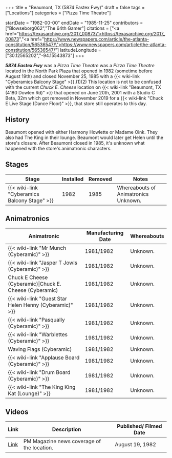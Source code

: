 +++
title = "Beaumont, TX (5874 Eastex Fwy)"
draft = false
tags = ["Locations"]
categories = ["Pizza Time Theatre"]


startDate = "1982-00-00"
endDate = "1985-11-25"
contributors = ["Blowseborg062","The 64th Gamer"]
citations = ["<a href=\"https://texasarchive.org/2017_00873\">https://texasarchive.org/2017_00873</a>","<a href=\"https://www.newspapers.com/article/the-atlanta-constitution/56536547/\">https://www.newspapers.com/article/the-atlanta-constitution/56536547/</a>"]
latitudeLongitude = ["30.12565202","-94.15543873"]
+++

***5874 Eastex Fwy*** was a *Pizza Time Theatre* was a *Pizza Time Theatre* located in the North Park Plaza that opened in 1982 (sometime before August 19th) and closed November 25, 1985 with a {{< wiki-link "Cyberamics Balcony Stage" >}}.(1)(2) This location is not to be confused with the current *Chuck E. Cheese* location on {{< wiki-link "Beaumont, TX (4180 Dowlen Rd)" >}} that opened on June 20th, 2001 with a Studio C Beta, 32m which got removed in November 2019 for a {{< wiki-link "Chuck E Live Stage (Dance Floor)" >}}, that store still operates to this day.

## History

Beaumont opened with either Harmony Howlette or Madame Oink. They also had The King in their lounge. Beaumont would later get Helen until the store's closure. After Beaumont closed in 1985, it's unknown what happened with the store's animatronic characters.

## Stages

| Stage                                              | Installed | Removed | Notes                                |
|----------------------------------------------------|-----------|---------|--------------------------------------|
| {{< wiki-link "Cyberamics Balcony Stage" >}} | 1982      | 1985    | Whereabouts of Animatronics Unknown. |

## Animatronics

| Animatronic                                                  | Manufacturing Date | Whereabouts |
|--------------------------------------------------------------|--------------------|-------------|
| {{< wiki-link "Mr Munch (Cyberamic)" >}}               | 1981/1982          | Unknown.    |
| {{< wiki-link "Jasper T Jowls (Cyberamic)" >}}         | 1981/1982          | Unknown.    |
| Chuck E Cheese (Cyberamic)\|Chuck E. Cheese (Cyberamic)      | 1981/1982          | Unknown.    |
| {{< wiki-link "Guest Star Helen Henny (Cyberamic)" >}} | 1981/1982          | Unknown.    |
| {{< wiki-link "Pasqually (Cyberamic)" >}}              | 1981/1982          | Unknown.    |
| {{< wiki-link "Warblettes (Cyberamic)" >}}             | 1981/1982          | Unknown.    |
| Waving Flags (Cyberamic)                                     | 1981/1982          | Unknown.    |
| {{< wiki-link "Applause Board (Cyberamic)" >}}         | 1981/1982          | Unknown.    |
| {{< wiki-link "Drum Board (Cyberamic)" >}}             | 1981/1982          | Unknown.    |
| {{< wiki-link "The King King Kat (Lounge)" >}}         | 1981/1982          | Unknown.    |

## Videos

| Link                                        | Description                                | Published/ Filmed Date |
|---------------------------------------------|--------------------------------------------|------------------------|
| [Link](https://texasarchive.org/2017_00873) | PM Magazine news coverage of the location. | August 19, 1982        |